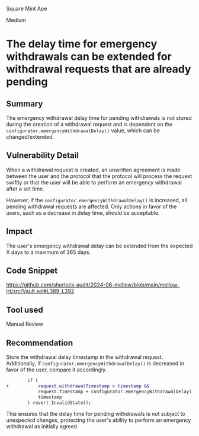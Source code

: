 Square Mint Ape

Medium

# The delay time for emergency withdrawals can be extended for withdrawal requests that are already pending

## Summary

The emergency withdrawal delay time for pending withdrawals is not stored during the creation of a withdrawal request and is dependent on the `configurator.emergencyWithdrawalDelay()` value, which can be changed/extended.

## Vulnerability Detail

When a withdrawal request is created, an unwritten agreement is made between the user and the protocol that the protocol will process the request swiftly or that the user will be able to perform an emergency withdrawal after a set time. 

However, if the `configurator.emergencyWithdrawalDelay()` is increased, all pending withdrawal requests are affected. Only actions in favor of the users, such as a decrease in delay time, should be acceptable.

## Impact

The user's emergency withdrawal delay can be extended from the expected X days to a maximum of 365 days.

## Code Snippet

https://github.com/sherlock-audit/2024-06-mellow/blob/main/mellow-lrt/src/Vault.sol#L389-L392

## Tool used

Manual Review

## Recommendation

Store the withdrawal delay timestamp in the withdrawal request. Additionally, if `configurator.emergencyWithdrawalDelay()` is decreased in favor of the user, compare it accordingly.

```diff
        if (
+           request.withdrawalTimestamp > timestamp &&
            request.timestamp + configurator.emergencyWithdrawalDelay() >
            timestamp
        ) revert InvalidState();
```

This ensures that the delay time for pending withdrawals is not subject to unexpected changes, protecting the user's ability to perform an emergency withdrawal as initially agreed.